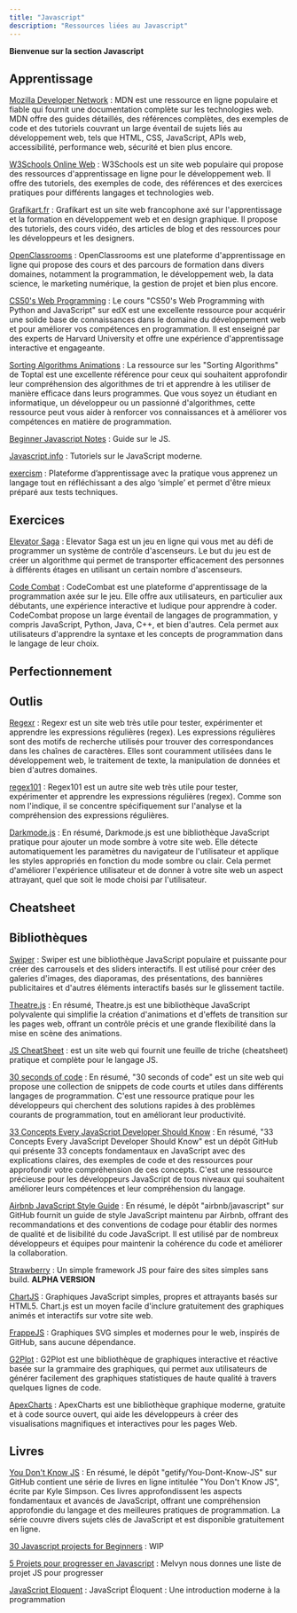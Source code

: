 ```yaml
---
title: "Javascript"
description: "Ressources liées au Javascript"
---
```


**Bienvenue sur la section Javascript**


## Apprentissage

[Mozilla Developer Network](https://developer.mozilla.org/fr/) : MDN est une ressource en ligne populaire et fiable qui fournit une documentation complète sur les technologies web. MDN offre des guides détaillés, des références complètes, des exemples de code et des tutoriels couvrant un large éventail de sujets liés au développement web, tels que HTML, CSS, JavaScript, APIs web, accessibilité, performance web, sécurité et bien plus encore.

[W3Schools Online Web](https://www.w3schools.com/default.asp) : W3Schools est un site web populaire qui propose des ressources d'apprentissage en ligne pour le développement web. Il offre des tutoriels, des exemples de code, des références et des exercices pratiques pour différents langages et technologies web.

[Grafikart.fr](https://grafikart.fr/) : Grafikart est un site web francophone axé sur l'apprentissage et la formation en développement web et en design graphique. Il propose des tutoriels, des cours vidéo, des articles de blog et des ressources pour les développeurs et les designers.

[OpenClassrooms](https://openclassrooms.com/fr/) : OpenClassrooms est une plateforme d'apprentissage en ligne qui propose des cours et des parcours de formation dans divers domaines, notamment la programmation, le développement web, la data science, le marketing numérique, la gestion de projet et bien plus encore.

[CS50's Web Programming](https://courses.edx.org/courses/course-v1:HarvardX+CS50W+Web/8a184b522ff64485b6701b8a05d1160e/) : Le cours "CS50's Web Programming with Python and JavaScript" sur edX est une excellente ressource pour acquérir une solide base de connaissances dans le domaine du développement web et pour améliorer vos compétences en programmation. Il est enseigné par des experts de Harvard University et offre une expérience d'apprentissage interactive et engageante.

[Sorting Algorithms Animations](https://www.toptal.com/developers/sorting-algorithms) : La ressource sur les "Sorting Algorithms" de Toptal est une excellente référence pour ceux qui souhaitent approfondir leur compréhension des algorithmes de tri et apprendre à les utiliser de manière efficace dans leurs programmes. Que vous soyez un étudiant en informatique, un développeur ou un passionné d'algorithmes, cette ressource peut vous aider à renforcer vos connaissances et à améliorer vos compétences en matière de programmation.

[Beginner Javascript Notes](https://wesbos.com/javascript) : Guide sur le JS.

[Javascript.info](https://fr.javascript.info/) : Tutoriels sur le JavaScript moderne. 

[exercism](https://exercism.org/) : Plateforme d’apprentissage avec la pratique vous apprenez un langage tout en réfléchissant a des algo ‘simple’ et permet d'être mieux préparé aux tests techniques.

## Exercices

[Elevator Saga](http://play.elevatorsaga.com/) :  Elevator Saga est un jeu en ligne qui vous met au défi de programmer un système de contrôle d'ascenseurs. Le but du jeu est de créer un algorithme qui permet de transporter efficacement des personnes à différents étages en utilisant un certain nombre d'ascenseurs.

[Code Combat](https://codecombat.com/) : CodeCombat est une plateforme d'apprentissage de la programmation axée sur le jeu. Elle offre aux utilisateurs, en particulier aux débutants, une expérience interactive et ludique pour apprendre à coder. CodeCombat propose un large éventail de langages de programmation, y compris JavaScript, Python, Java, C++, et bien d'autres. Cela permet aux utilisateurs d'apprendre la syntaxe et les concepts de programmation dans le langage de leur choix.

## Perfectionnement

## Outlis

[Regexr](https://regexr.com/) : Regexr est un site web très utile pour tester, expérimenter et apprendre les expressions régulières (regex). Les expressions régulières sont des motifs de recherche utilisés pour trouver des correspondances dans les chaînes de caractères. Elles sont couramment utilisées dans le développement web, le traitement de texte, la manipulation de données et bien d'autres domaines.

[regex101](https://regex101.com/) : Regex101 est un autre site web très utile pour tester, expérimenter et apprendre les expressions régulières (regex). Comme son nom l'indique, il se concentre spécifiquement sur l'analyse et la compréhension des expressions régulières.

[Darkmode.js](https://darkmodejs.learn.uno/) : En résumé, Darkmode.js est une bibliothèque JavaScript pratique pour ajouter un mode sombre à votre site web. Elle détecte automatiquement les paramètres du navigateur de l'utilisateur et applique les styles appropriés en fonction du mode sombre ou clair. Cela permet d'améliorer l'expérience utilisateur et de donner à votre site web un aspect attrayant, quel que soit le mode choisi par l'utilisateur.



## Cheatsheet

## Bibliothèques

[Swiper](https://swiperjs.com/) : Swiper est une bibliothèque JavaScript populaire et puissante pour créer des carrousels et des sliders interactifs. Il est utilisé pour créer des galeries d'images, des diaporamas, des présentations, des bannières publicitaires et d'autres éléments interactifs basés sur le glissement tactile.

[Theatre.js](https://www.theatrejs.com/) : En résumé, Theatre.js est une bibliothèque JavaScript polyvalente qui simplifie la création d'animations et d'effets de transition sur les pages web, offrant un contrôle précis et une grande flexibilité dans la mise en scène des animations.


[JS CheatSheet](https://htmlcheatsheet.com/js/) : est un site web qui fournit une feuille de triche (cheatsheet) pratique et complète pour le langage JS.

[30 seconds of code](https://www.30secondsofcode.org/) : En résumé, "30 seconds of code" est un site web qui propose une collection de snippets de code courts et utiles dans différents langages de programmation. C'est une ressource pratique pour les développeurs qui cherchent des solutions rapides à des problèmes courants de programmation, tout en améliorant leur productivité.

[33 Concepts Every JavaScript Developer Should Know](https://github.com/robinmetral/33-concepts-js) : En résumé, "33 Concepts Every JavaScript Developer Should Know" est un dépôt GitHub qui présente 33 concepts fondamentaux en JavaScript avec des explications claires, des exemples de code et des ressources pour approfondir votre compréhension de ces concepts. C'est une ressource précieuse pour les développeurs JavaScript de tous niveaux qui souhaitent améliorer leurs compétences et leur compréhension du langage.

[Airbnb JavaScript Style Guide](https://github.com/airbnb/javascript) : En résumé, le dépôt "airbnb/javascript" sur GitHub fournit un guide de style JavaScript maintenu par Airbnb, offrant des recommandations et des conventions de codage pour établir des normes de qualité et de lisibilité du code JavaScript. Il est utilisé par de nombreux développeurs et équipes pour maintenir la cohérence du code et améliorer la collaboration.

[Strawberry](https://18alan.space/strawberry/) : Un simple framework JS pour faire des sites simples sans build. **ALPHA VERSION**

[ChartJS](https://www.chartjs.org/) : Graphiques JavaScript simples, propres et attrayants basés sur HTML5. Chart.js est un moyen facile d'inclure gratuitement des graphiques animés et interactifs sur votre site web.

[FrappeJS](https://frappe.io/charts) : Graphiques SVG simples et modernes pour le web, inspirés de GitHub, sans aucune dépendance.

[G2Plot](https://g2plot.antv.vision/en) : G2Plot est une bibliothèque de graphiques interactive et réactive basée sur la grammaire des graphiques, qui permet aux utilisateurs de générer facilement des graphiques statistiques de haute qualité à travers quelques lignes de code.

[ApexCharts](https://apexcharts.com/) : ApexCharts est une bibliothèque graphique moderne, gratuite et à code source ouvert, qui aide les développeurs à créer des visualisations magnifiques et interactives pour les pages Web.

## Livres

[You Don't Know JS](https://github.com/getify/You-Dont-Know-JS) : En résumé, le dépôt "getify/You-Dont-Know-JS" sur GitHub contient une série de livres en ligne intitulée "You Don't Know JS", écrite par Kyle Simpson. Ces livres approfondissent les aspects fondamentaux et avancés de JavaScript, offrant une compréhension approfondie du langage et des meilleures pratiques de programmation. La série couvre divers sujets clés de JavaScript et est disponible gratuitement en ligne.

[30 Javascript projects for Beginners](https://github.com/selemondev/30-Javascript-Projects-For-Beginners) : WIP

[5 Projets pour progresser en Javascript](https://twitter.com/melvynxdev/status/1571167130141462533) : Melvyn nous donnes une liste de projet JS pour progresser

[JavaScript Eloquent](https://fr.eloquentjavascript.net/) : JavaScript Éloquent : Une introduction moderne à la programmation


